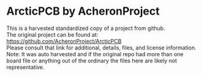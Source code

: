 
# ArcticPCB by AcheronProject  
This is a harvested standardized copy of a project from github.  
The original project can be found at:  
https://github.com/AcheronProject/ArcticPCB  
Please consult that link for additional, details, files, and license information.  
Note: It was auto harvested and if the original repo had more than one board file or anything out of the ordinary the files here are likely not representative.  
    